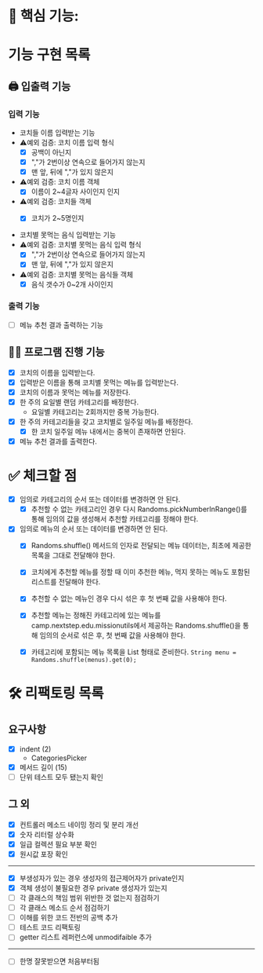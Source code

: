 # 📌 핵심 기능:

# 기능 구현 목록
##  🖨️ 입출력 기능

### 입력 기능

- 코치들 이름 입력받는 기능
- ⚠️예외 검증: 코치 이름 입력 형식
  - [x] 공백이 아닌지
  - [x] ","가 2번이상 연속으로 들어가지 않는지
  - [x] 맨 앞, 뒤에 ","가 있지 않은지

- ⚠️예외 검증: 코치 이름 객체
  - [x] 이름이 2~4글자 사이인지 인지

- ⚠️예외 검증: 코치들 객체
  - [x] 코치가 2~5명인지


- 코치별 못먹는 음식 입력받는 기능
- ⚠️예외 검증: 코치별 못먹는 음식 입력 형식
  - [x] ","가 2번이상 연속으로 들어가지 않는지
  - [x] 맨 앞, 뒤에 ","가 있지 않은지

- ⚠️예외 검증: 코치별 못먹는 음식들 객체
  - [x] 음식 갯수가 0~2개 사이인지
 
### 출력 기능

- [ ] 메뉴 추천 결과 출력하는 기능

## 🏃‍♀️ 프로그램 진행 기능
- [x] 코치의 이름을 입력받는다.
- [x] 입력받은 이름을 통해 코치별 못먹는 메뉴를 입력받는다.
- [x] 코치의 이름과 못먹는 메뉴를 저장한다.
- [x] 한 주의 요일별 랜덤 카테고리를 배정한다.
  - 요일별 카테고리는 2회까지만 중복 가능한다.
- [x] 한 주의 카테고리들을 갖고 코치별로 일주일 메뉴를 배정한다.
  - [x] 한 코치 일주일 메뉴 내에서는 중복이 존재하면 안된다.
- [x] 메뉴 추천 결과를 출력한다.

# ✅ 체크할 점
- [x] 임의로 카테고리의 순서 또는 데이터를 변경하면 안 된다.
  - [x] 추천할 수 없는 카테고리인 경우 다시 Randoms.pickNumberInRange()를 통해 임의의 값을 생성해서 추천할 카테고리를 정해야 한다.
- [x] 임의로 메뉴의 순서 또는 데이터를 변경하면 안 된다.
  - [x] Randoms.shuffle() 메서드의 인자로 전달되는 메뉴 데이터는, 최초에 제공한 목록을 그대로 전달해야 한다.
  - [x] 코치에게 추천할 메뉴를 정할 때 이미 추천한 메뉴, 먹지 못하는 메뉴도 포함된 리스트를 전달해야 한다. 
  - [x] 추천할 수 없는 메뉴인 경우 다시 섞은 후 첫 번째 값을 사용해야 한다.
  - [x] 추천할 메뉴는 정해진 카테고리에 있는 메뉴를 camp.nextstep.edu.missionutils에서 제공하는 Randoms.shuffle()을 통해 임의의 순서로 섞은 후, 첫 번째 값을 사용해야 한다.
  - [x] 카테고리에 포함되는 메뉴 목록을 List<String> 형태로 준비한다. `String menu = Randoms.shuffle(menus).get(0);`



# 🛠 리팩토링 목록
## 요구사항
- [x] indent (2)
  - CategoriesPicker
- [x] 메서드 길이 (15) 
- [ ] 단위 테스트 모두 됐는지 확인
## 그 외
- [x] 컨트롤러 메소드 네이밍 정리 및 분리 개선
- [x] 숫자 리터럴 상수화
- [x] 일급 컬렉션 필요 부분 확인
- [x] 원시값 포장 확인
---
- [x] 부생성자가 있는 경우 생성자의 접근제어자가 private인지
- [x] 객체 생성이 불필요한 경우 private 생성자가 있는지
- [ ] 각 클래스의 책임 범위 위반한 것 없는지 점검하기
- [ ] 각 클래스 메소드 순서 점검하기
- [ ] 이해를 위한 코드 전반의 공백 추가
- [ ] 테스트 코드 리팩토링
- [ ] getter 리스트 레퍼런스에 unmodifaible 추가
----
- [ ] 한명 잘못받으면 처음부터됨